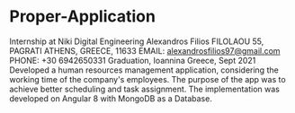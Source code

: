 # Proper-Application
Internship at Niki Digital Engineering Alexandros Filios FILOLAOU 55, PAGRATI ATHENS, GREECE, 11633 EMAIL: alexandrosfilios97@gmail.com PHONE: +30 6942650331 Graduation, Ioannina Greece, Sept 2021     Developed a human resources management application, considering the working time of the company's employees. The purpose of the app was to achieve better scheduling and task assignment. The implementation was developed on Angular 8 with MongoDB as a Database.
